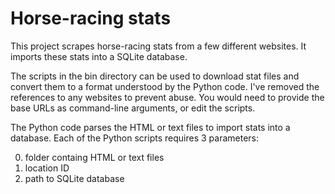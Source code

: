 Horse-racing stats
==================

This project scrapes horse-racing stats from a few different websites. It imports these stats into a SQLite database.

The scripts in the bin directory can be used to download stat files and convert them to a format understood by the Python code. I've removed the references to any websites to prevent abuse. You would need to provide the base URLs as command-line arguments, or edit the scripts.

The Python code parses the HTML or text files to import stats into a database. Each of the Python scripts requires 3 parameters:

0. folder containg HTML or text files
0. location ID
0. path to SQLite database

